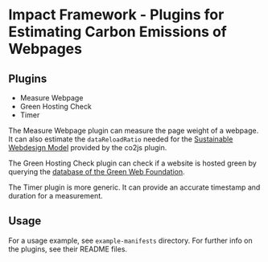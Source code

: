 # Impact Framework - Plugins for Estimating Carbon Emissions of Webpages

## Plugins

- Measure Webpage
- Green Hosting Check
- Timer

The Measure Webpage plugin can measure the page weight of a webpage. It can also estimate the `dataReloadRatio` needed for the [Sustainable Webdesign Model](https://sustainablewebdesign.org/calculating-digital-emissions/) provided by the co2js plugin.

The Green Hosting Check plugin can check if a website is hosted green by querying the [database of the Green Web Foundation](https://www.thegreenwebfoundation.org/tools/green-web-dataset/).

The Timer plugin is more generic. It can provide an accurate timestamp and duration for a measurement.

## Usage

For a usage example, see `example-manifests` directory. For further info on the plugins, see their README files.

